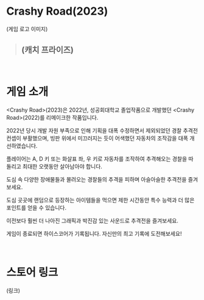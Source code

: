 # Crashy Road(2023)

(게임 로고 이미지)
> ## (캐치 프라이즈)

<br/>

# 게임 소개
\<Crashy Road>(2023)은 2022년, 성공회대학교 졸업작품으로 개발했던 \<Crashy Road>(2022)를 리메이크한 작품입니다.

2022년 당시 개발 자원 부족으로 인해 기획을 대폭 수정하면서 제외되었던 경찰 추격전 컨셉이 부활했으며, 빙판 위에서 미끄러지는 듯이 어색했던 자동차의 조작감을 대폭 개선하였습니다.

플레이어는 A, D 키 또는 화살표 좌, 우 키로 자동차를 조작하여 추격해오는 경찰을 따돌리고 최대한 오랫동안 살아남아야 합니다.

도심 속 다양한 장애물들과 몰려오는 경찰들의 추격을 피하며 아슬아슬한 추격전을 즐겨보세요.

도심 곳곳에 랜덤으로 등장하는 아이템들을 먹으면 제한 시간동안 특수 능력과 더 많은 포인트를 얻을 수 있습니다.

이전보다 훨씬 더 나아진 그래픽과 박진감 있는 사운드로 추격전을 즐겨보세요.

게임이 종료되면 하이스코어가 기록됩니다. 자신만의 최고 기록에 도전해보세요!

<br/>

# 스토어 링크
(링크)

<br/>

